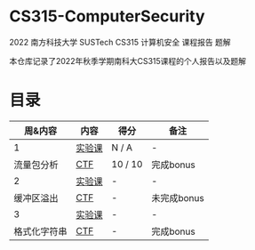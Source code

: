 # CS315-ComputerSecurity
2022 南方科技大学 SUSTech CS315 计算机安全 课程报告 题解

本仓库记录了2022年秋季学期南科大CS315课程的个人报告以及题解

# 目录


周&内容 | 内容 | 得分 | 备注  
-- | --- | -- | --
1 | [实验课](week1/lab.md) | N / A | -
流量包分析 | [CTF](week1/ctf.md) | 10 / 10 | 完成bonus
2 | [实验课](week2/lab.md) | - | -
缓冲区溢出 | [CTF](week2/ctf.md) | - | 未完成bonus
3 | [实验课](week3/lab.md) | - | -
格式化字符串 | [CTF](week3/ctf.md) | - | 完成bonus

